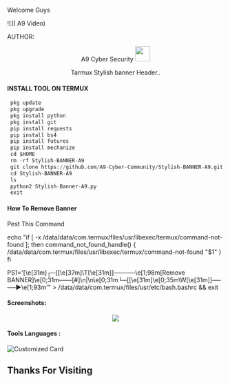 Welcome Guys 

![]( A9 Video)



AUTHOR:
<p align="center">
A9 Cyber Security <img src="https://emojis.slackmojis.com/emojis/images/1588315024/8823/hyperkitty.gif" width="35px"></i></b></h2> 

</br>
<p align="center">
      Tarmux Stylish  banner Header..

</p>
  
#### INSTALL TOOL ON TERMUX
```python
 pkg update
 pkg upgrade
 pkg install python
 pkg install git
 pip install requests
 pip install bs4
 pip install futures
 pip install mechanize
 cd $HOME 
 rm -rf Stylish-BANNER-A9
 git clone https://github.com/A9-Cyber-Community/Stylish-BANNER-A9.git
 cd Stylish-BANNER-A9
 ls
 python2 Stylish-Banner-A9.py
 exit
```

#### How To Remove Banner
Pest This Command 

echo "if [ -x /data/data/com.termux/files/usr/libexec/termux/command-not-found ]; then
         command_not_found_handle() {
                 /data/data/com.termux/files/usr/libexec/termux/command-not-found "$1"
         }
 fi

 PS1='\[\e[31m\]┌─[\[\e[37m\]\T\[\e[31m\]]─────\e[1;98m[Remove BANNER]\e[0;31m───[\#]\n|\n\e[0;31m└─[\[\e[31m\]\e[0;35m\W\[\e[31m\]]────►\e[1;93m'" > /data/data/com.termux/files/usr/etc/bash.bashrc && exit


#### Screenshots:

<p align="center"><img src="Tool Screen shot ">


#### Tools Languages :

![Customized Card](python)

## Thanks For Visiting

